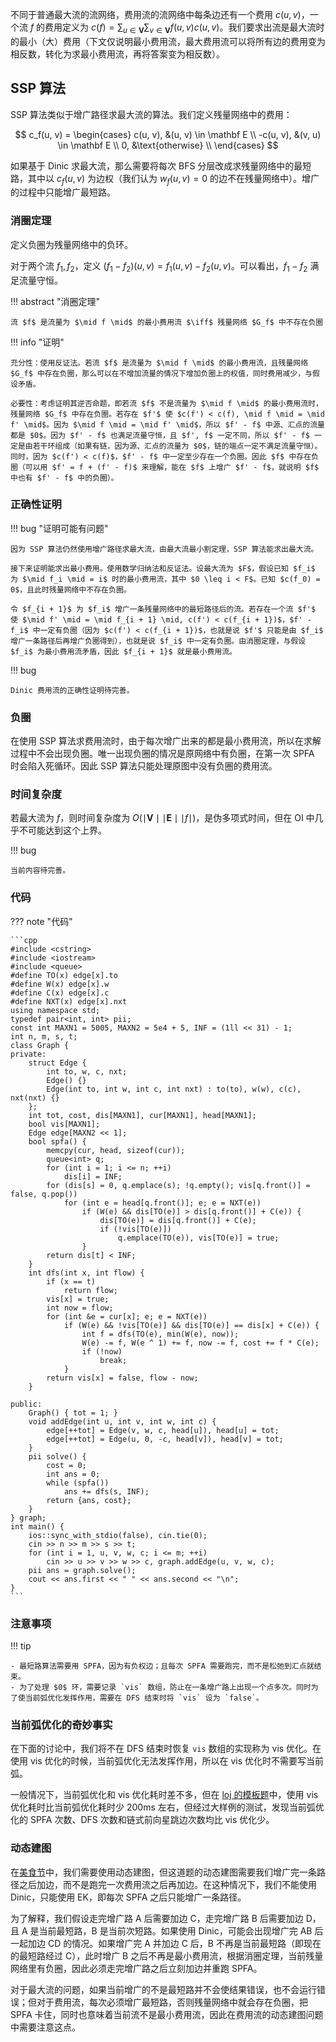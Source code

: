 不同于普通最大流的流网络，费用流的流网络中每条边还有一个费用 $c(u, v)$，一个流 $f$ 的费用定义为 $c(f) = \displaystyle\sum_{u \in \mathbf V}\sum_{v \in \mathbf V} f(u, v) c(u, v)$。我们要求出流是最大流时的最小（大）费用（下文仅说明最小费用流，最大费用流可以将所有边的费用变为相反数，转化为求最小费用流，再将答案变为相反数）。

## SSP 算法

SSP 算法类似于增广路径求最大流的算法。我们定义残量网络中的费用：

$$
c_f(u, v) =
\begin{cases}
c(u, v), &(u, v) \in \mathbf E \\
-c(u, v), &(v, u) \in \mathbf E \\
0, &\text{otherwise} \\
\end{cases}
$$

如果基于 Dinic 求最大流，那么需要将每次 BFS 分层改成求残量网络中的最短路，其中以 $c_f(u, v)$ 为边权（我们认为 $w_f(u, v) = 0$ 的边不在残量网络中）。增广的过程中只能增广最短路。

### 消圈定理

定义负圈为残量网络中的负环。

对于两个流 $f_1, f_2$，定义 $(f_1 - f_2)(u, v) = f_1(u, v) - f_2(u, v)$。可以看出，$f_1 - f_2$ 满足流量守恒。

!!! abstract "消圈定理"

    流 $f$ 是流量为 $\mid f \mid$ 的最小费用流 $\iff$ 残量网络 $G_f$ 中不存在负圈

!!! info "证明"

    充分性：使用反证法。若流 $f$ 是流量为 $\mid f \mid$ 的最小费用流，且残量网络 $G_f$ 中存在负圈，那么可以在不增加流量的情况下增加负圈上的权值，同时费用减少，与假设矛盾。

    必要性：考虑证明其逆否命题，即若流 $f$ 不是流量为 $\mid f \mid$ 的最小费用流时，残量网络 $G_f$ 中存在负圈。若存在 $f'$ 使 $c(f') < c(f), \mid f \mid = \mid f' \mid$。因为 $\mid f \mid = \mid f' \mid$，所以 $f' - f$ 中源、汇点的流量都是 $0$。因为 $f' - f$ 也满足流量守恒，且 $f', f$ 一定不同，所以 $f' - f$ 一定是由若干环组成（如果有链，因为源、汇点的流量为 $0$，链的端点一定不满足流量守恒）。同时，因为 $c(f') < c(f)$，$f' - f$ 中一定至少存在一个负圈。因此 $f$ 中存在负圈（可以用 $f' = f + (f' - f)$ 来理解，能在 $f$ 上增广 $f' - f$，就说明 $f$ 中也有 $f' - f$ 中的负圈）。

### 正确性证明

!!! bug "证明可能有问题"

    因为 SSP 算法仍然使用增广路径求最大流，由最大流最小割定理，SSP 算法能求出最大流。

    接下来证明能求出最小费用。使用数学归纳法和反证法。设最大流为 $F$，假设已知 $f_i$ 为 $\mid f_i \mid = i$ 时的最小费用流，其中 $0 \leq i < F$。已知 $c(f_0) = 0$，且此时残量网络中不存在负圈。

    令 $f_{i + 1}$ 为 $f_i$ 增广一条残量网络中的最短路径后的流。若存在一个流 $f'$ 使 $\mid f' \mid = \mid f_{i + 1} \mid, c(f') < c(f_{i + 1})$，$f' - f_i$ 中一定有负圈（因为 $c(f') < c(f_{i + 1})$，也就是说 $f'$ 只能是由 $f_i$ 增广一条路径后再增广负圈得到），也就是说 $f_i$ 中一定有负圈。由消圈定理，与假设 $f_i$ 为最小费用流矛盾，因此 $f_{i + 1}$ 就是最小费用流。

!!! bug

    Dinic 费用流的正确性证明待完善。

### 负圈

在使用 SSP 算法求费用流时，由于每次增广出来的都是最小费用流，所以在求解过程中不会出现负圈。唯一出现负圈的情况是原网络中有负圈，在第一次 SPFA 时会陷入死循环。因此 SSP 算法只能处理原图中没有负圈的费用流。

### 时间复杂度

若最大流为 $f$，则时间复杂度为 $O(\mid \mathbf V \mid \mid \mathbf E \mid \mid f \mid)$，是伪多项式时间，但在 OI 中几乎不可能达到这个上界。

!!! bug

    当前内容待完善。

### 代码

??? note "代码"

    ```cpp
    #include <cstring>
    #include <iostream>
    #include <queue>
    #define TO(x) edge[x].to
    #define W(x) edge[x].w
    #define C(x) edge[x].c
    #define NXT(x) edge[x].nxt
    using namespace std;
    typedef pair<int, int> pii;
    const int MAXN1 = 5005, MAXN2 = 5e4 + 5, INF = (1ll << 31) - 1;
    int n, m, s, t;
    class Graph {
    private:
        struct Edge {
            int to, w, c, nxt;
            Edge() {}
            Edge(int to, int w, int c, int nxt) : to(to), w(w), c(c), nxt(nxt) {}
        };
        int tot, cost, dis[MAXN1], cur[MAXN1], head[MAXN1];
        bool vis[MAXN1];
        Edge edge[MAXN2 << 1];
        bool spfa() {
            memcpy(cur, head, sizeof(cur));
            queue<int> q;
            for (int i = 1; i <= n; ++i)
                dis[i] = INF;
            for (dis[s] = 0, q.emplace(s); !q.empty(); vis[q.front()] = false, q.pop())
                for (int e = head[q.front()]; e; e = NXT(e))
                    if (W(e) && dis[TO(e)] > dis[q.front()] + C(e)) {
                        dis[TO(e)] = dis[q.front()] + C(e);
                        if (!vis[TO(e)])
                            q.emplace(TO(e)), vis[TO(e)] = true;
                    }
            return dis[t] < INF;
        }
        int dfs(int x, int flow) {
            if (x == t)
                return flow;
            vis[x] = true;
            int now = flow;
            for (int &e = cur[x]; e; e = NXT(e))
                if (W(e) && !vis[TO(e)] && dis[TO(e)] == dis[x] + C(e)) {
                    int f = dfs(TO(e), min(W(e), now));
                    W(e) -= f, W(e ^ 1) += f, now -= f, cost += f * C(e);
                    if (!now)
                        break;
                }
            return vis[x] = false, flow - now;
        }

    public:
        Graph() { tot = 1; }
        void addEdge(int u, int v, int w, int c) {
            edge[++tot] = Edge(v, w, c, head[u]), head[u] = tot;
            edge[++tot] = Edge(u, 0, -c, head[v]), head[v] = tot;
        }
        pii solve() {
            cost = 0;
            int ans = 0;
            while (spfa())
                ans += dfs(s, INF);
            return {ans, cost};
        }
    } graph;
    int main() {
        ios::sync_with_stdio(false), cin.tie(0);
        cin >> n >> m >> s >> t;
        for (int i = 1, u, v, w, c; i <= m; ++i)
            cin >> u >> v >> w >> c, graph.addEdge(u, v, w, c);
        pii ans = graph.solve();
        cout << ans.first << " " << ans.second << "\n";
    }
    ```

### 注意事项

!!! tip

    - 最短路算法需要用 SPFA，因为有负权边；且每次 SPFA 需要跑完，而不是松弛到汇点就结束。
    - 为了处理 $0$ 环，需要记录 `vis` 数组，防止在一条增广路上出现一个点多次。同时为了使当前弧优化发挥作用，需要在 DFS 结束时将 `vis` 设为 `false`。

### 当前弧优化的奇妙事实

在下面的讨论中，我们将不在 DFS 结束时恢复 `vis` 数组的实现称为 vis 优化。在使用 vis 优化的时候，当前弧优化无法发挥作用，所以在 vis 优化时不需要写当前弧。

一般情况下，当前弧优化和 vis 优化耗时差不多，但在 [loj 的模板题](https://loj.ac/p/102)中，使用 vis 优化耗时比当前弧优化耗时少 $200 \text{ms}$ 左右，但经过大样例的测试，发现当前弧优化的 SPFA 次数、DFS 次数和链式前向星跳边次数均比 vis 优化少。

### 动态建图

在[美食节](https://www.luogu.com.cn/problem/P2050)中，我们需要使用动态建图，但这道题的动态建图需要我们增广完一条路径之后加边，而不是跑完一次费用流之后再加边。在这种情况下，我们不能使用 Dinic，只能使用 EK，即每次 SPFA 之后只能增广一条路径。

为了解释，我们假设走完增广路 A 后需要加边 C，走完增广路 B 后需要加边 D，且 A 是当前最短路，B 是当前次短路。如果使用 Dinic，可能会出现增广完 AB 后一起加边 CD 的情况。如果增广完 A 并加边 C 后，B 不再是当前最短路（即现在的最短路经过 C），此时增广 B 之后不再是最小费用流，根据消圈定理，当前残量网络里有负圈，因此必须走完增广路之后立刻加边并重跑 SPFA。

对于最大流的问题，如果当前增广的不是最短路并不会使结果错误，也不会运行错误；但对于费用流，每次必须增广最短路，否则残量网络中就会存在负圈，把 SPFA 卡住，同时也意味着当前流不是最小费用流，因此在费用流的动态建图问题中需要注意这点。